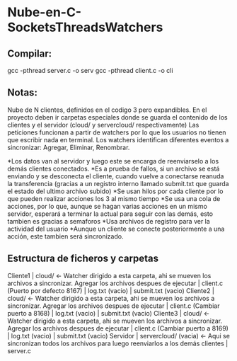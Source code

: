 # Nube-en-C-SocketsThreadsWatchers

## Compilar:

gcc -pthread server.c -o serv
gcc -pthread client.c -o cli

## Notas:

Nube de N clientes, definidos en el codigo 3 pero expandibles.
En el proyecto deben ir carpetas especiales donde se guarda el contenido de los clientes y el servidor (cloud/ y servercloud/ respectivamente)
Las peticiones funcionan a partir de watchers por lo que los usuarios no tienen que escribir nada en terminal. Los watchers identifican diferentes eventos a sincronizar: Agregar, Eliminar, Renombrar. 

*Los datos van al servidor y luego este se encarga de reenviarselo a los demás clientes conectados.
*Es a prueba de fallos, si un archivo se está enviando y se desconecta el cliente, cuando vuelve a conectarse reanuda la transferencia (gracias a un registro interno llamado submit.txt que guarda el estado del ultimo archivo subido)
*Se usan hilos por cada cliente por lo que pueden realizar acciones los 3 al mismo tiempo 
*Se usa una cola de acciones, por lo que, aunque se hagan varias acciones en un mismo servidor, esperará a terminar la actual para seguir con las demás, esto tambien es gracias a semaforos
*Usa archivos de registro para ver la actividad del usuario
*Aunque un cliente se conecte posteriormente a una acción, este tambien será sincronizado.

## Estructura de ficheros y carpetas

Cliente1
| cloud/ <- Watcher dirigido a esta carpeta, ahi se mueven los archivos a sincronizar. Agregar los archivos despues de ejecutar
| client.c (Puerto por defecto 8167)
| log.txt (vacio)
| submit.txt (vacio)
Cliente2
| cloud/ <- Watcher dirigido a esta carpeta, ahi se mueven los archivos a sincronizar. Agregar los archivos despues de ejecutar
| client.c (Cambiar puerto a 8168)
| log.txt (vacio)
| submit.txt (vacio)
Cliente3
| cloud/ <- Watcher dirigido a esta carpeta, ahi se mueven los archivos a sincronizar. Agregar los archivos despues de ejecutar
| client.c (Cambiar puerto a 8169)
| log.txt (vacio)
| submit.txt (vacio)
Servidor
| servercloud/ (vacia) <- Aqui se sincronizan todos los archivos para luego reenviarlos a los demás clientes
| server.c
